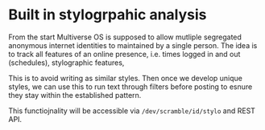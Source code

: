 # Built in stylogrpahic analysis 
From the start Multiverse OS is supposed to allow mutliple segregated anonymous internet identities to maintained by a single person. The idea is to track all  features of an online presence, i.e. times logged in and out (schedules), stylographic features, 

This is to avoid writing as similar styles. Then once we develop unique styles, we can use this to run text through filters before posting to esnure they stay within the established pattern.

This functiojnality will be accessible via `/dev/scramble/id/stylo` and REST API.
